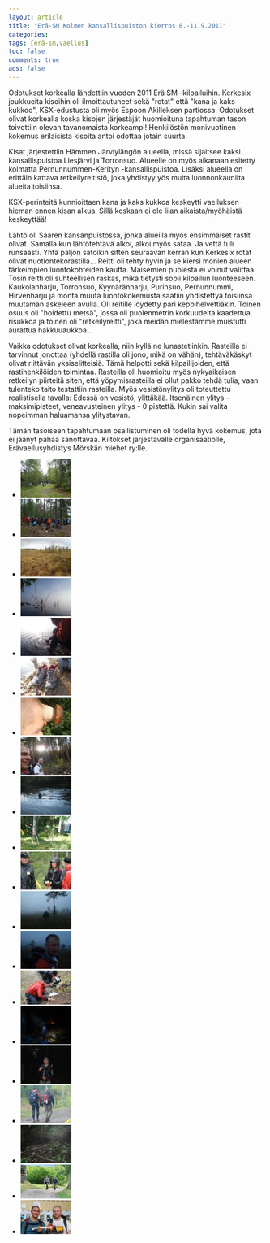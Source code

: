 ```yaml
---
layout: article 
title: "Erä-SM Kolmen kansallispuiston kierros 8.-11.9.2011" 
categories: 
tags: [erä-sm,vaellus]
toc: false 
comments: true 
ads: false 
---
```


Odotukset korkealla lähdettiin vuoden 2011 Erä SM -kilpailuihin.
Kerkesix joukkueita kisoihin oli ilmoittautuneet sekä "rotat" että "kana
ja kaks kukkoo", KSX-edustusta oli myös Espoon Akilleksen
partiossa. Odotukset olivat korkealla koska kisojen järjestäjät
huomioituna tapahtuman tason toivottiin olevan tavanomaista korkeampi!
Henkilöstön monivuotinen kokemus erilaisista kisoita antoi odottaa
jotain suurta. 

Kisat järjestettiin Hämmen Järviylängön alueella, missä sijaitsee kaksi
kansallispuistoa Liesjärvi ja Torronsuo. Alueelle on myös aikanaan
esitetty kolmatta Pernunnummen-Kerityn -kansallispuistoa. Lisäksi
alueella on erittäin kattava retkeilyreitistö, joka yhdistyy yös muita
luonnonkauniita alueita toisiinsa. 

KSX-perinteitä kunnioittaen kana ja kaks kukkoa keskeytti vaelluksen
hieman ennen kisan alkua. Sillä koskaan ei ole liian aikaista/myöhäistä
keskeyttää! 

Lähtö oli Saaren kansanpuistossa, jonka alueilla myös ensimmäiset rastit
olivat. Samalla kun lähtötehtävä alkoi, alkoi myös sataa. Ja vettä tuli
runsaasti. Yhtä paljon satoikin sitten seuraavan kerran kun Kerkesix
rotat olivat nuotiontekorastilla... Reitti oli tehty hyvin ja se kiersi
monien alueen tärkeimpien luontokohteiden kautta. Maisemien puolesta ei
voinut valittaa. Tosin reitti oli suhteellisen raskas, mikä tietysti
sopii kilpailun luonteeseen. Kaukolanharju, Torronsuo, Kyynäränharju,
Purinsuo, Pernunnummi, Hirvenharju ja monta muuta luontokokemusta
saatiin yhdistettyä toisiinsa muutaman askeleen avulla. Oli reitille
löydetty pari keppihelvettiäkin. Toinen osuus oli "hoidettu metsä",
jossa oli puolenmetrin korkuudelta kaadettua risukkoa ja toinen oli
"retkeilyreitti", joka meidän mielestämme muistutti aurattua
hakkuuaukkoa... 

Vaikka odotukset olivat korkealla, niin kyllä ne lunastetiinkin.
Rasteilla ei tarvinnut jonottaa (yhdellä rastilla oli jono, mikä on
vähän), tehtäväkäskyt olivat riittävän yksiselitteisiä. Tämä helpotti
sekä kilpailijoiden, että rastihenkilöiden toimintaa. Rasteilla oli
huomioitu myös nykyaikaisen retkeilyn piirteitä siten, että
yöpymisrasteilla ei ollut pakko tehdä tulia, vaan tulenteko taito
testattiin rasteilla. Myös vesistönylitys oli toteuttettu realistisella
tavalla: Edessä on vesistö, ylittäkää. Itsenäinen ylitys -
maksimipisteet, veneavusteinen ylitys - 0 pistettä. Kukin sai valita
nopeimman haluamansa ylitystavan.

Tämän tasoiseen tapahtumaan osallistuminen oli todella hyvä kokemus,
jota ei jäänyt pahaa sanottavaa. Kiitokset järjestävälle
organisaatiolle, Erävaellusyhdistys Mörskän miehet ry:lle.

<div class="th-grid image-gallery" markdown="1">

-   [![](/images/era-sm-2011/Thumbnails/001.JPG)](/images/era-sm-2011/001.JPG)
-   [![](/images/era-sm-2011/Thumbnails/006.JPG)](/images/era-sm-2011/006.JPG)
-   [![](/images/era-sm-2011/Thumbnails/012.JPG)](/images/era-sm-2011/012.JPG)
-   [![](/images/era-sm-2011/Thumbnails/018.JPG)](/images/era-sm-2011/018.JPG)
-   [![](/images/era-sm-2011/Thumbnails/022.JPG)](/images/era-sm-2011/022.JPG)
-   [![](/images/era-sm-2011/Thumbnails/020.JPG)](/images/era-sm-2011/020.JPG)
-   [![](/images/era-sm-2011/Thumbnails/033.JPG)](/images/era-sm-2011/033.JPG)
-   [![](/images/era-sm-2011/Thumbnails/039.JPG)](/images/era-sm-2011/039.JPG)
-   [![](/images/era-sm-2011/Thumbnails/007%20(3).JPG)](/images/era-sm-2011/007%20(3).JPG)
-   [![](/images/era-sm-2011/Thumbnails/008%20(2).JPG)](/images/era-sm-2011/008%20(2).JPG)
-   [![](/images/era-sm-2011/Thumbnails/041%20(2).JPG)](/images/era-sm-2011/041%20(2).JPG)
-   [![](/images/era-sm-2011/Thumbnails/046.JPG)](/images/era-sm-2011/046.JPG)
-   [![](/images/era-sm-2011/Thumbnails/048.JPG)](/images/era-sm-2011/048.JPG)
-   [![](/images/era-sm-2011/Thumbnails/054%20(2).JPG)](/images/era-sm-2011/054%20(2).JPG)
-   [![](/images/era-sm-2011/Thumbnails/054.JPG)](/images/era-sm-2011/054.JPG)
-   [![](/images/era-sm-2011/Thumbnails/059.JPG)](/images/era-sm-2011/059.JPG)
-   [![](/images/era-sm-2011/Thumbnails/060%20(2).JPG)](/images/era-sm-2011/060%20(2).JPG)
-   [![](/images/era-sm-2011/Thumbnails/061.JPG)](/images/era-sm-2011/061.JPG)
-   [![](/images/era-sm-2011/Thumbnails/001%2020110911.JPG)](/images/era-sm-2011/001%2020110911.JPG)
-   [![](/images/era-sm-2011/Thumbnails/018%2020110911.JPG)](/images/era-sm-2011/018%2020110911.JPG)

</div>
